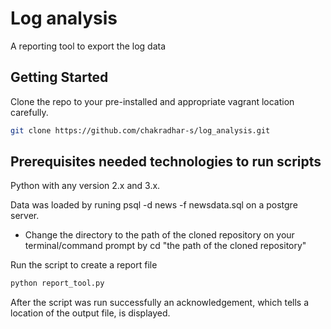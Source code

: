 # Log analysis
A reporting tool to export the log data

## Getting Started
Clone the repo to your pre-installed and appropriate vagrant location carefully.

```sh
git clone https://github.com/chakradhar-s/log_analysis.git
```
## Prerequisites needed technologies to run scripts
Python with any version 2.x and 3.x.

Data was loaded by runing psql -d news -f newsdata.sql on a postgre server.

- Change the directory to the path of the cloned repository on your terminal/command prompt by cd "the path of the cloned repository" 

Run the script to create a report file
```sh
python report_tool.py
```
After the script was run successfully an acknowledgement, which tells a location of the output file, is displayed.
